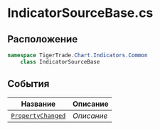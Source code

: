 
# IndicatorSourceBase.cs
## Расположение
```csharp
namespace TigerTrade.Chart.Indicators.Common  
    class IndicatorSourceBase
```

## События
| Название | Описание |
| --- | --- |
| [`PropertyChanged`](./События/PropertyChanged.md) | *Описание* |
